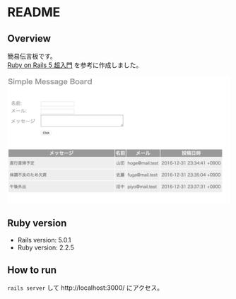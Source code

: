 # README

## Overview

簡易伝言板です。  
[Ruby on Rails 5 超入門](https://www.amazon.co.jp/Ruby-Rails-5-%E8%B6%85%E5%85%A5%E9%96%80-%E6%8E%8C%E7%94%B0%E6%B4%A5%E8%80%B6%E4%B9%83/dp/4798048321) を参考に作成しました。

![サンプル](https://raw.githubusercontent.com/su-kun1899/simple-message-board/master/.github/sample.png)

## Ruby version

- Rails version: 5.0.1
- Ruby version: 2.2.5

## How to run

`rails server` して http://localhost:3000/ にアクセス。


